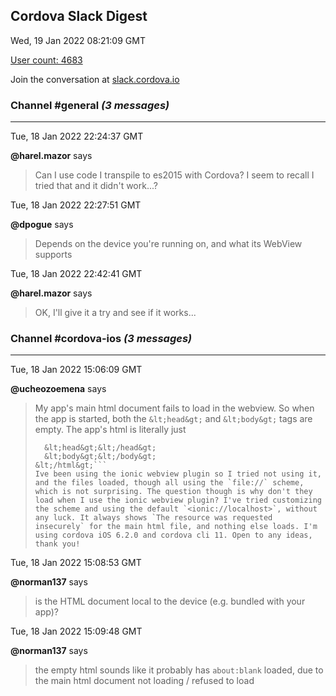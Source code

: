 ## Cordova Slack Digest
Wed, 19 Jan 2022 08:21:09 GMT

[User count: 4683](https://cordova.slack.com/)


Join the conversation at [slack.cordova.io](http://slack.cordova.io/)

### __Channel #general__ _(3 messages)_
---

Tue, 18 Jan 2022 22:24:37 GMT

__@harel.mazor__ says 
> Can I use code I transpile to es2015 with Cordova? I seem to recall I tried that and it didn't work...?
> 

Tue, 18 Jan 2022 22:27:51 GMT

__@dpogue__ says 
> Depends on the device you're running on, and what its WebView supports
> 

Tue, 18 Jan 2022 22:42:41 GMT

__@harel.mazor__ says 
> OK, I'll give it a try and see if it works...
> 

### __Channel #cordova-ios__ _(3 messages)_
---

Tue, 18 Jan 2022 15:06:09 GMT

__@ucheozoemena__ says 
> My app's main html document fails to load in the webview. So when the app is started, both the `&lt;head&gt;` and `&lt;body&gt;` tags are empty. The app's html is literally just
> ```&lt;html&gt;
>   &lt;head&gt;&lt;/head&gt;
>   &lt;body&gt;&lt;/body&gt;
> &lt;/html&gt;```
> Ive been using the ionic webview plugin so I tried not using it, and the files loaded, though all using the `file://` scheme, which is not surprising. The question though is why don't they load when I use the ionic webview plugin? I've tried customizing the scheme and using the default `<ionic://localhost>`, without any luck. It always shows `The resource was requested insecurely` for the main html file, and nothing else loads. I'm using cordova iOS 6.2.0 and cordova cli 11. Open to any ideas, thank you!
> 

Tue, 18 Jan 2022 15:08:53 GMT

__@norman137__ says 
> is the HTML document local to the device (e.g. bundled with your app)?
> 

Tue, 18 Jan 2022 15:09:48 GMT

__@norman137__ says 
> the empty html sounds like it probably has `about:blank` loaded, due to the main html document not loading / refused to load
> 
